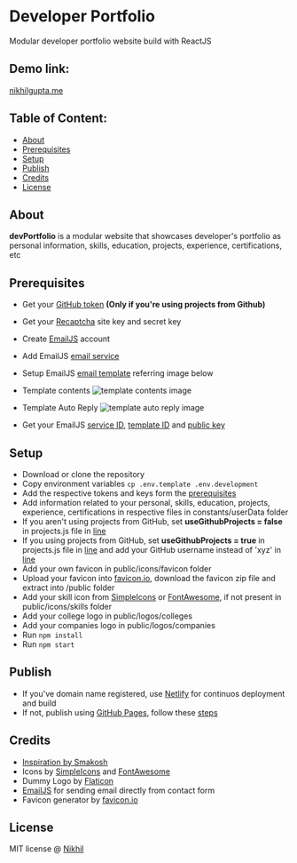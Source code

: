 # Developer Portfolio
Modular developer portfolio website build with ReactJS

## Demo link:
[nikhilgupta.me](https://nikhilgupta.me)

## Table of Content:
- [About](#about)
- [Prerequisites](#prerequisites)
- [Setup](#setup)
- [Publish](#publish)
- [Credits](#credits)
- [License](#license)

## About
**devPortfolio** is a modular website that showcases developer's portfolio as personal information, skills, education, projects, experience, certifications, etc

## Prerequisites
- Get your [GitHub token](https://github.com/settings/tokens/new?scopes=repo&description=devPortfolio) **(Only if you're using projects from Github)**
- Get your [Recaptcha](https://www.google.com/recaptcha/admin) site key and secret key
- Create [EmailJS](https://dashboard.emailjs.com/sign-up) account
- Add EmailJS [email service](https://www.emailjs.com/docs/tutorial/adding-email-service/)
- Setup EmailJS [email template](https://www.emailjs.com/docs/tutorial/adding-email-service/) referring image below
- Template contents
![template contents image](https://github.com/nguptaa183/devPortfolio/assets/22504975/c3de12f1-28da-437c-a9a9-46b7259757ae)

- Template Auto Reply
![template auto reply image](https://github.com/nguptaa183/devPortfolio/assets/22504975/2afeaf84-d32d-4c03-92fd-eaf2f03208a0)

- Get your EmailJS [service ID](https://dashboard.emailjs.com/admin), [template ID](https://dashboard.emailjs.com/admin/templates) and [public key](https://dashboard.emailjs.com/admin/account)

## Setup
- Download or clone the repository
- Copy environment variables `cp .env.template .env.development`
- Add the respective tokens and keys form the [prerequisites](#prerequisites)
- Add information related to your personal, skills, education, projects, experience, certifications in respective files in constants/userData folder
- If you aren't using projects from GitHub, set **useGithubProjects = false** in projects.js file in [line](https://github.com/nguptaa183/devPortfolio/blob/main/src/constants/userData/projects.js#LL2C34-L2C39)
- If you using projects from GitHub, set **useGithubProjects = true** in projects.js file in [line](https://github.com/nguptaa183/devPortfolio/blob/main/src/constants/userData/projects.js#LL2C34-L2C39) and add your GitHub username instead of 'xyz' in [line](https://github.com/nguptaa183/devPortfolio/blob/main/src/constants/userData/projects.js#LL6C52-L6C55)
- Add your own favicon in public/icons/favicon folder
- Upload your favicon into [favicon.io](https://favicon.io/favicon-converter), download the favicon zip file and extract into /public folder
- Add your skill icon from [SimpleIcons](https://simpleicons.org) or [FontAwesome](https://fontawesome.com/search), if not present in public/icons/skills folder
- Add your college logo in public/logos/colleges
- Add your companies logo in public/logos/companies
- Run `npm install`
- Run `npm start`

## Publish
- If you've domain name registered, use [Netlify](https://www.netlify.com/) for continuos deployment and build
- If not, publish using [GitHub Pages](https://pages.github.com/), follow these [steps](https://github.com/gitname/react-gh-pages#3-install-the-gh-pages-npm-package)

## Credits
- [Inspiration by Smakosh](https://github.com/smakosh/gatsby-portfolio-dev)
- Icons by [SimpleIcons](https://simpleicons.org) and [FontAwesome](https://fontawesome.com/search)
- Dummy Logo by [Flaticon](https://www.flaticon.com/)
- [EmailJS](https://www.emailjs.com/) for sending email directly from contact form
- Favicon generator by [favicon.io](https://favicon.io/favicon-converter)

## License

MIT license @ [Nikhil](https://nikhilgupta.me)
